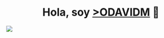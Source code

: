 
<div align="center">
<h1 align="center">Hola, soy <a href="https://odavidm.github.io/Portafolio/" width= "30%" height= "30%"> >ODAVIDM</a> 👋</h1>
</div>
<img src="/Odavidm.png">



<!--
**ODavidM/OdavidM** is a ✨ _special_ ✨ repository because its `README.md` (this file) appears on your GitHub profile.

Here are some ideas to get you started:

- 🔭 I’m currently working on ...
- 🌱 I’m currently learning ...
- 👯 I’m looking to collaborate on ...
- 🤔 I’m looking for help with ...
- 💬 Ask me about ...
- 📫 How to reach me: ...
- 😄 Pronouns: ...
- ⚡ Fun fact: ...
-->

